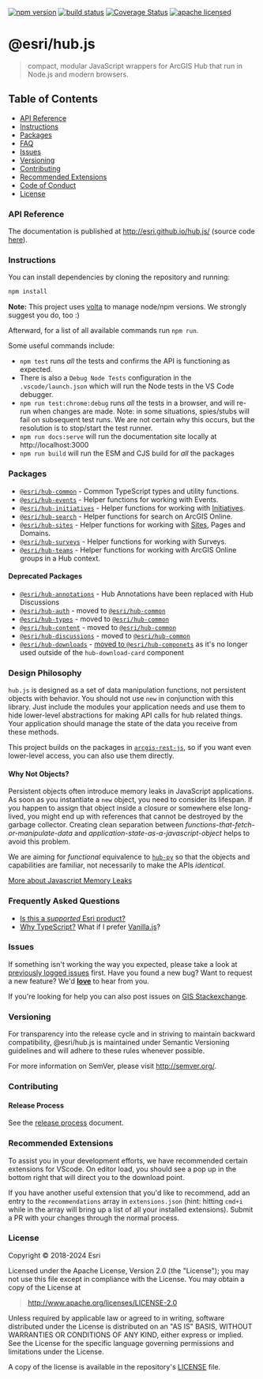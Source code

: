 [![npm version][npm-img]][npm-url]
[![build status][build-img]][build-url]
[![Coverage Status][coverage-img]][coverage-url]
[![apache licensed][license-img]][license-url]

[npm-img]: https://img.shields.io/npm/v/@esri/hub-common.svg?style=flat-square
[npm-url]: https://www.npmjs.com/package/@esri/hub-common
[build-img]: https://github.com/Esri/hub.js/actions/workflows/release.yml/badge.svg
[build-url]: https://github.com/Esri/hub.js/actions/workflows/release.yml
[coverage-img]: https://codecov.io/gh/Esri/hub.js/branch/master/graph/badge.svg
[coverage-url]: https://codecov.io/gh/Esri/hub.js
[license-img]: https://img.shields.io/badge/license-Apache%202.0-orange.svg?style=flat-square
[license-url]: #license

# @esri/hub.js

> compact, modular JavaScript wrappers for ArcGIS Hub that run in Node.js and modern browsers.

## Table of Contents

- [API Reference](#api-reference)
- [Instructions](#instructions)
- [Packages](#packages)
- [FAQ](#frequently-asked-questions)
- [Issues](#issues)
- [Versioning](#versioning)
- [Contributing](#contributing)
- [Recommended Extensions](#recommended-extensions)
- [Code of Conduct](/CODE_OF_CONDUCT.md)
- [License](#license)


### API Reference

The documentation is published at http://esri.github.io/hub.js/ (source code [here](/docs/src)).

### Instructions

You can install dependencies by cloning the repository and running:

```bash
npm install
```

**Note:** This project uses [volta](https://volta.sh/) to manage node/npm versions. We strongly suggest you do, too :)

Afterward, for a list of all available commands run `npm run`.

Some useful commands include:

- `npm test` runs _all_ the tests and confirms the API is functioning as expected.
- There is also a `Debug Node Tests` configuration in the `.vscode/launch.json` which will run the Node tests in the VS Code debugger.
- `npm run test:chrome:debug` runs _all_ the tests in a browser, and will re-run when changes are made. Note: in some situations, spies/stubs will fail on subsequent test runs. We are not certain why this occurs, but the resolution is to stop/start the test runner.
- `npm run docs:serve` will run the documentation site locally at http://localhost:3000
- `npm run build` will run the ESM and CJS build for _all_ the packages

### Packages

- [`@esri/hub-common`](./packages/common) - Common TypeScript types and utility functions.
- [`@esri/hub-events`](./packages/events) - Helper functions for working with Events.
- [`@esri/hub-initiatives`](./packages/initiatives) - Helper functions for working with [Initiatives](http://doc.arcgis.com/en/hub/initiatives/initiatives-overview.htm).
- [`@esri/hub-search`](./packages/search) - Helper functions for search on ArcGIS Online.
- [`@esri/hub-sites`](./packages/sites) - Helper functions for working with [Sites](http://doc.arcgis.com/en/hub/sites/create-a-hub-site.htm), Pages and Domains.
- [`@esri/hub-surveys`](./packages/surveys) - Helper functions for working with Surveys.
- [`@esri/hub-teams`](./packages/teams) - Helper functions for working with ArcGIS Online groups in a Hub context.

#### Deprecated Packages

- [`@esri/hub-annotations`](https://github.com/Esri/hub.js/tree/cee44463c5cbf616abdb7786551d72a7792bb3c4/packages/annotations) - Hub Annotations have been replaced with Hub Discussions
- [`@esri/hub-auth`](https://github.com/Esri/hub.js/tree/v6.10.0/packages/auth) - moved to [`@esri/hub-common`](./packages/common)
- [`@esri/hub-types`](https://github.com/Esri/hub.js/tree/v6.10.0/packages/types) - moved to [`@esri/hub-common`](./packages/common)
- [`@esri/hub-content`](https://github.com/Esri/hub.js/tree/2379fbeb1672d059025c6efdc84b34b78ce23709/packages/content) - moved to [`@esri/hub-common`](./packages/common)
- [`@esri/hub-discussions`](https://github.com/Esri/hub.js/tree/7f8863e1cb2cb061f85409704bb35ca8b4df6650/packages/discussions) - moved to [`@esri/hub-common`](./packages/common)
- [`@esri/hub-downloads`](https://github.com/Esri/hub.js/tree/a14ba77f2685d71cc31d13e277218407ed8a6d50/packages/downloads) - [moved to `@esri/hub-componets`](https://github.com/ArcGIS/opendata-ui/pull/15111) as it's no longer used outside of the `hub-download-card` component

### Design Philosophy

`hub.js` is designed as a set of data manipulation functions, not persistent objects with behavior. You should not use `new` in conjunction with this library. Just include the modules your application needs and use them to hide lower-level abstractions for making API calls for hub related things. Your application should manage the state of the data you receive from these methods.

This project builds on the packages in [`arcgis-rest-js`](https://esri.github.io/arcgis-rest-js), so if you want even lower-level access, you can also use them directly.

#### Why Not Objects?

Persistent objects often introduce memory leaks in JavaScript applications. As soon as you instantiate a `new` object, you need to consider its lifespan. If you happen to assign that object inside a closure or somewhere else long-lived, you might end up with references that cannot be destroyed by the garbage collector. Creating clean separation between _functions-that-fetch-or-manipulate-data_ and _application-state-as-a-javascript-object_ helps to avoid this problem.

We are aiming for _functional_ equivalence to [`hub-py`](https://github.com/esridc/hub-py) so that the objects and capabilities are familiar, not necessarily to make the APIs _identical_.

[More about Javascript Memory Leaks](https://auth0.com/blog/four-types-of-leaks-in-your-javascript-code-and-how-to-get-rid-of-them/)

### Frequently Asked Questions

- [Is this a _supported_ Esri product?](docs/FAQ.md#is-this-a-supported-esri-product)
- [Why TypeScript?](docs/FAQ.md#why-typescript) What if I prefer [Vanilla.js](https://stackoverflow.com/questions/20435653/what-is-vanillajs)?

### Issues

If something isn't working the way you expected, please take a look at [previously logged issues](https://github.com/Esri/hub.js/issues) first. Have you found a new bug? Want to request a new feature? We'd [**love**](https://github.com/Esri/hub.js/issues/new) to hear from you.

If you're looking for help you can also post issues on [GIS Stackexchange](http://gis.stackexchange.com/questions/ask?tags=esri-oss).

### Versioning

For transparency into the release cycle and in striving to maintain backward compatibility, @esri/hub.js is maintained under Semantic Versioning guidelines and will adhere to these rules whenever possible.

For more information on SemVer, please visit <http://semver.org/>.

### Contributing

#### Release Process

See the [release process](RELEASE.md) document.

### Recommended Extensions

To assist you in your development efforts, we have recommended certain extensions for VScode. On editor load, you should see a pop up in the bottom right that will direct you to the download point.

If you have another useful extension that you'd like to recommend, add an entry to the `recommendations` array in `extensions.json` (hint: hitting `cmd+i` while in the array will bring up a list of all your installed extensions). Submit a PR with your changes through the normal process.

### License

Copyright &copy; 2018-2024 Esri

Licensed under the Apache License, Version 2.0 (the "License");
you may not use this file except in compliance with the License.
You may obtain a copy of the License at

> http://www.apache.org/licenses/LICENSE-2.0

Unless required by applicable law or agreed to in writing, software
distributed under the License is distributed on an "AS IS" BASIS,
WITHOUT WARRANTIES OR CONDITIONS OF ANY KIND, either express or implied.
See the License for the specific language governing permissions and
limitations under the License.

A copy of the license is available in the repository's [LICENSE](./LICENSE) file.
